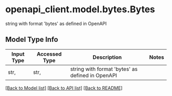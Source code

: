 # openapi_client.model.bytes.Bytes

string with format 'bytes' as defined in OpenAPI

## Model Type Info
Input Type | Accessed Type | Description | Notes
------------ | ------------- | ------------- | -------------
str,  | str,  | string with format &#x27;bytes&#x27; as defined in OpenAPI | 

[[Back to Model list]](../../README.md#documentation-for-models) [[Back to API list]](../../README.md#documentation-for-api-endpoints) [[Back to README]](../../README.md)

